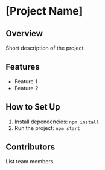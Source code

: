 # [Project Name]
## Overview
Short description of the project.
## Features
- Feature 1
- Feature 2
## How to Set Up
1. Install dependencies: `npm install`
2. Run the project: `npm start`
## Contributors
List team members.
